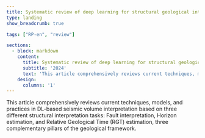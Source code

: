 ```yaml
---
title: Systematic review of deep learning for structural geological interpretation
type: landing
show_breadcrumb: true

tags: ["RP-en", "review"]

sections:
  - block: markdown
    content:
      title: Systematic review of deep learning for structural geological interpretation
      subtitle: '2024'
      text: 'This article comprehensively reviews current techniques, models, and practices in DL-based seismic volume interpretation based on three different structural interpretation tasks: Fault interpretation, Horizon estimation, and Relative Geological Time (RGT) estimation, three complementary pillars of the geological framework.'
    design:
      columns: '1'
---
```


This article comprehensively reviews current techniques, models, and practices in DL-based seismic volume interpretation based on three different structural interpretation tasks: Fault interpretation, Horizon estimation, and Relative Geological Time (RGT) estimation, three complementary pillars of the geological framework.